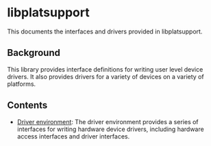 <!--
  Copyright 2020, Data61, CSIRO (ABN 41 687 119 230)

  SPDX-License-Identifier: BSD-2-Clause

  @TAG(DATA61_BSD)
-->

# libplatsupport

This documents the interfaces and drivers provided in libplatsupport.

## Background

This library provides interface definitions for writing user level device
drivers. It also provides drivers for a variety of devices on a variety of
platforms.

## Contents

- [Driver environment](driver_environment): The driver environment provides a
  series of interfaces for writing hardware device drivers, including hardware
  access interfaces and driver interfaces.
